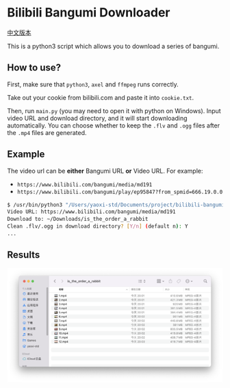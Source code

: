 # Bilibili Bangumi Downloader

[中文版本](https://github.com/yaoxi-std/bilibili-bangumi-downloader/blob/main/readme.zh.md)

This is a python3 script which allows you to download a series of bangumi.

## How to use?

First, make sure that `python3`, `axel` and `ffmpeg` runs correctly.

Take out your cookie from bilibili.com and paste it into `cookie.txt`.

Then, run `main.py` (you may need to open it with python on Windows). Input video URL and download directory, and it will start downloading automatically. You can choose whether to keep the `.flv` and `.ogg` files after the `.mp4` files are generated.

## Example

The video url can be **either** Bangumi URL **or** Video URL. For example:
- `https://www.bilibili.com/bangumi/media/md191`
- `https://www.bilibili.com/bangumi/play/ep95847?from_spmid=666.19.0.0`

```sh
$ /usr/bin/python3 "/Users/yaoxi-std/Documents/project/bilibili-bangumi-downloader/main.py"
Video URL: https://www.bilibili.com/bangumi/media/md191
Download to: ~/Downloads/is_the_order_a_rabbit
Clean .flv/.ogg in download directory? [Y/n] (default n): Y
...
```

## Results

![result](img/result.png)
